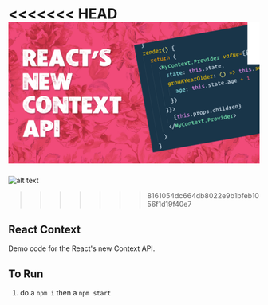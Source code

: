 <<<<<<< HEAD
![alt text](https://github.com/asifvora/react-context-api-demo/blob/master/public/react-contex.png)
=======
![alt text](https://github.com/asifvora/react-context-api-demo/public/react-contex.png)
>>>>>>> 8161054dc664db8022e9b1bfeb1056f1d19f40e7

## React Context

Demo code for the React's new Context API.

## To Run

1. do a `npm i` then a `npm start`